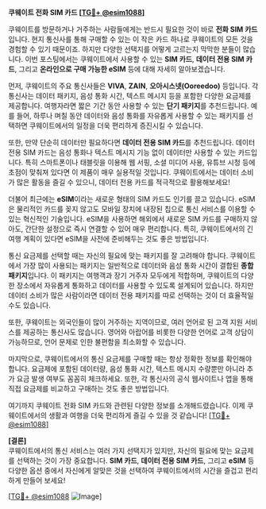 **쿠웨이트 전화 SIM 카드 [[TG💪+ @esim1088](https://t.me/s/esim1088)]**

쿠웨이트를 방문하거나 거주하는 사람들에게는 반드시 필요한 것이 바로 **전화 SIM 카드**입니다. 현지 통신사를 통해 구매할 수 있는 이 작은 카드 하나로 쿠웨이트의 모든 것을 경험할 수 있기 때문이죠. 하지만 다양한 선택지를 어떻게 고르는지 막막한 분들이 많습니다. 이번 포스팅에서는 쿠웨이트에서 사용할 수 있는 **SIM 카드**, **데이터 전용 SIM 카드**, 그리고 **온라인으로 구매 가능한 eSIM** 등에 대해 자세히 알아보겠습니다.

먼저, 쿠웨이트의 주요 통신사들은 **VIVA**, **ZAIN**, **오아시스넷(Ooreedoo)** 등입니다. 각 통신사는 데이터 패키지, 음성 통화 시간, 텍스트 메시지 등을 포함한 다양한 요금제를 제공합니다. 여행자라면 짧은 기간 동안 사용할 수 있는 **단기 패키지**를 추천드립니다. 예를 들어, 하루나 며칠 동안 데이터와 음성 통화를 자유롭게 사용할 수 있는 패키지를 선택하면 쿠웨이트에서의 일정을 더욱 편리하게 증진시킬 수 있습니다.

또한, 만약 단순히 데이터만 필요하다면 **데이터 전용 SIM 카드**를 추천드립니다. 데이터 전용 SIM 카드는 음성 통화나 텍스트 메시지 기능 없이 데이터만 사용할 수 있는 카드입니다. 특히 스마트폰이나 태블릿을 이용해 웹 서핑, 소셜 미디어 사용, 유튜브 시청 등에 초점이 맞춰져 있다면 이 제품이 매우 실용적일 것입니다. 쿠웨이트에서는 데이터 소비가 많은 활동을 즐길 수 있으니, 데이터 전용 카드를 적극적으로 활용해보세요!

더불어 최근에는 **eSIM**이라는 새로운 형태의 SIM 카드도 인기를 끌고 있습니다. eSIM은 물리적인 카드를 꽂지 않고도 모바일 장치에 내장된 칩으로 통신 서비스를 이용할 수 있는 혁신적인 기술입니다. eSIM을 사용하면 해외에서 새로운 SIM 카드를 구매하지 않아도, 간단한 설정으로 즉시 연결할 수 있어 매우 편리합니다. 특히, 쿠웨이트에서의 긴 여행 계획이 있다면 eSIM을 사전에 준비해두는 것도 좋은 방법입니다.

통신 요금제를 선택할 때는 자신의 필요에 맞는 패키지를 잘 고려해야 합니다. 쿠웨이트에서 가장 많이 사용되는 패키지는 일반적으로 데이터와 음성 통화 시간이 결합된 **종합 패키지**입니다. 이 패키지는 여행객과 장기 거주자 모두에게 적합하며, 쿠웨이트의 다양한 장소에서 자유롭게 통화하고 데이터를 사용할 수 있도록 설계되어 있습니다. 하지만 데이터 소비가 많은 사람이라면 데이터 전용 패키지를 따로 선택하는 것이 더 효율적일 수도 있습니다.

또한, 쿠웨이트는 외국인들이 많이 거주하는 지역이므로, 여러 언어로 된 고객 지원 서비스를 제공하는 통신사도 많습니다. 영어와 아랍어를 비롯한 다양한 언어로 고객 상담이 가능하므로, 언어 문제로 인한 불편함을 최소화할 수 있습니다.

마지막으로, 쿠웨이트에서의 통신 요금제를 구매할 때는 항상 정확한 정보를 확인해야 합니다. 요금제에 포함된 데이터량, 음성 통화 시간, 텍스트 메시지 수량뿐만 아니라 추가 요금 발생 여부도 꼼꼼히 체크하세요. 또한, 각 통신사의 공식 웹사이트나 앱을 통해 직접 요금제를 비교하고 구매하는 것도 좋은 방법입니다.

여기까지 쿠웨이트 전화 SIM 카드와 관련된 다양한 정보를 소개해드렸습니다. 이제 쿠웨이트에서의 생활과 여행을 더욱 편리하게 즐길 수 있을 것 같습니다! [[TG💪+ @esim1088](https://t.me/s/esim1088)]

**[결론]**  
쿠웨이트에서의 통신 서비스는 여러 가지 선택지가 있지만, 자신의 필요에 맞는 요금제를 선택하는 것이 가장 중요합니다. **SIM 카드**, **데이터 전용 SIM 카드**, 그리고 **eSIM** 등 다양한 옵션 중에서 자신에게 알맞은 것을 선택하여 쿠웨이트에서의 시간을 즐겁고 편리하게 만들어 보세요!

[[TG💪+ @esim1088](https://t.me/s/esim1088) ![Image](https://i.postimg.cc/Y0z9fWf4/image.png)]